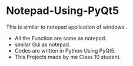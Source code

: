 # Notepad-Using-PyQt5
This is similar to notepad application of windows .

* All the Function are same as notepad.
* similar Gui as notepad.
* Codes are written in Python Using PyQt5.
* This Projects made by me Class 10 student.

